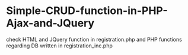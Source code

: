 # Simple-CRUD-function-in-PHP-Ajax-and-JQuery

check HTML and JQuery function in registration.php
and PHP functions regarding DB written in registration_inc.php 
